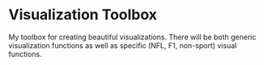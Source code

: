 # Visualization Toolbox
My toolbox for creating beautiful visualizations. There will be both generic visualization functions as well as specific (NFL, F1, non-sport) visual functions.
